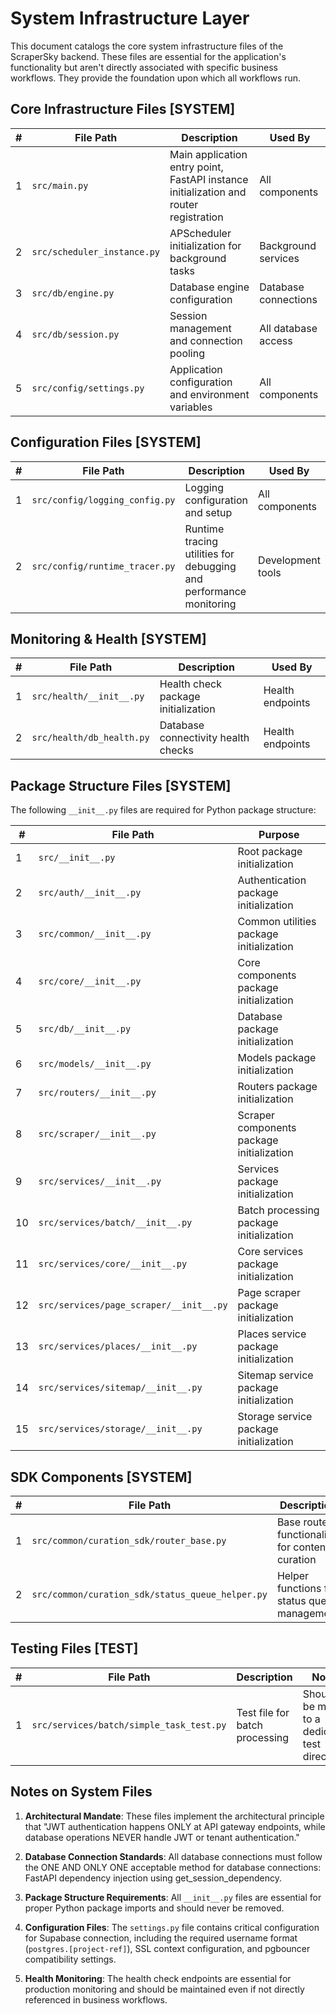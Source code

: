 # System Infrastructure Layer

This document catalogs the core system infrastructure files of the ScraperSky backend. These files are essential for the application's functionality but aren't directly associated with specific business workflows. They provide the foundation upon which all workflows run.

## Core Infrastructure Files [SYSTEM]

| # | File Path | Description | Used By |
|---|-----------|-------------|--------|
| 1 | `src/main.py` | Main application entry point, FastAPI instance initialization and router registration | All components |
| 2 | `src/scheduler_instance.py` | APScheduler initialization for background tasks | Background services |
| 3 | `src/db/engine.py` | Database engine configuration | Database connections |
| 4 | `src/db/session.py` | Session management and connection pooling | All database access |
| 5 | `src/config/settings.py` | Application configuration and environment variables | All components |

## Configuration Files [SYSTEM]

| # | File Path | Description | Used By |
|---|-----------|-------------|--------|
| 1 | `src/config/logging_config.py` | Logging configuration and setup | All components |
| 2 | `src/config/runtime_tracer.py` | Runtime tracing utilities for debugging and performance monitoring | Development tools |

## Monitoring & Health [SYSTEM]

| # | File Path | Description | Used By |
|---|-----------|-------------|--------|
| 1 | `src/health/__init__.py` | Health check package initialization | Health endpoints |
| 2 | `src/health/db_health.py` | Database connectivity health checks | Health endpoints |

## Package Structure Files [SYSTEM]

The following `__init__.py` files are required for Python package structure:

| # | File Path | Purpose |
|---|-----------|---------|
| 1 | `src/__init__.py` | Root package initialization |
| 2 | `src/auth/__init__.py` | Authentication package initialization |
| 3 | `src/common/__init__.py` | Common utilities package initialization |
| 4 | `src/core/__init__.py` | Core components package initialization |
| 5 | `src/db/__init__.py` | Database package initialization |
| 6 | `src/models/__init__.py` | Models package initialization |
| 7 | `src/routers/__init__.py` | Routers package initialization |
| 8 | `src/scraper/__init__.py` | Scraper components package initialization |
| 9 | `src/services/__init__.py` | Services package initialization |
| 10 | `src/services/batch/__init__.py` | Batch processing package initialization |
| 11 | `src/services/core/__init__.py` | Core services package initialization |
| 12 | `src/services/page_scraper/__init__.py` | Page scraper package initialization |
| 13 | `src/services/places/__init__.py` | Places service package initialization |
| 14 | `src/services/sitemap/__init__.py` | Sitemap service package initialization |
| 15 | `src/services/storage/__init__.py` | Storage service package initialization |

## SDK Components [SYSTEM]

| # | File Path | Description | Used By |
|---|-----------|-------------|--------|
| 1 | `src/common/curation_sdk/router_base.py` | Base router functionality for content curation | Router implementations |
| 2 | `src/common/curation_sdk/status_queue_helper.py` | Helper functions for status queue management | Background services |

## Testing Files [TEST]

| # | File Path | Description | Notes |
|---|-----------|-------------|-------|
| 1 | `src/services/batch/simple_task_test.py` | Test file for batch processing | Should be moved to a dedicated test directory |

## Notes on System Files

1. **Architectural Mandate**: These files implement the architectural principle that "JWT authentication happens ONLY at API gateway endpoints, while database operations NEVER handle JWT or tenant authentication."

2. **Database Connection Standards**: All database connections must follow the ONE AND ONLY ONE acceptable method for database connections: FastAPI dependency injection using get_session_dependency.

3. **Package Structure Requirements**: All `__init__.py` files are essential for proper Python package imports and should never be removed.

4. **Configuration Files**: The `settings.py` file contains critical configuration for Supabase connection, including the required username format (`postgres.[project-ref]`), SSL context configuration, and pgbouncer compatibility settings.

5. **Health Monitoring**: The health check endpoints are essential for production monitoring and should be maintained even if not directly referenced in business workflows.